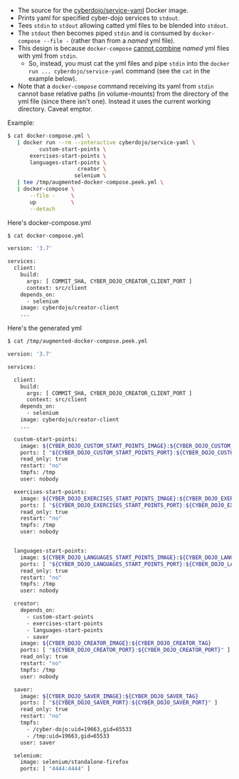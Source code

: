 
- The source for the [cyberdojo/service-yaml](https://hub.docker.com/r/cyberdojo/service-yaml/tags) Docker image.
- Prints yaml for specified cyber-dojo services to `stdout`.
- Tees `stdin` to `stdout` allowing catted yml files to be blended into `stdout`.
- The `stdout` then becomes piped `stdin` and is consumed by `docker-compose --file -`
  (rather than from a *named* yml file).
- This design is because `docker-compose` [cannot combine](https://github.com/docker/compose/issues/6124)
    *named* yml files with yml from `stdin`.
  - So, instead, you must cat the yml files and pipe `stdin`
    into the `docker run ... cyberdojo/service-yaml` command
    (see the `cat` in the example below).
- Note that a `docker-compose` command receiving its yaml from `stdin` cannot base
  relative paths (in volume-mounts) from the directory of the yml file (since there isn't one).
  Instead it uses the current working directory. Caveat emptor.

Example:

```bash
$ cat docker-compose.yml \
   | docker run --rm --interactive cyberdojo/service-yaml \
          custom-start-points \
       exercises-start-points \
       languages-start-points \
                      creator \
                     selenium \
   | tee /tmp/augmented-docker-compose.peek.yml \
   | docker-compose \
       --file -     \
       up           \
       --detach
```

Here's docker-compose.yml
```bash
$ cat docker-compose.yml

version: '3.7'

services:
  client:
    build:
      args: [ COMMIT_SHA, CYBER_DOJO_CREATOR_CLIENT_PORT ]
      context: src/client
    depends_on:
      - selenium
    image: cyberdojo/creator-client
    ...
```

Here's the generated yml
```bash
$ cat /tmp/augmented-docker-compose.peek.yml

version: '3.7'

services:

  client:
    build:
      args: [ COMMIT_SHA, CYBER_DOJO_CREATOR_CLIENT_PORT ]
      context: src/client
    depends_on:
      - selenium
    image: cyberdojo/creator-client
    ...

  custom-start-points:
    image: ${CYBER_DOJO_CUSTOM_START_POINTS_IMAGE}:${CYBER_DOJO_CUSTOM_START_POINTS_TAG}
    ports: [ "${CYBER_DOJO_CUSTOM_START_POINTS_PORT}:${CYBER_DOJO_CUSTOM_START_POINTS_PORT}" ]
    read_only: true
    restart: "no"
    tmpfs: /tmp
    user: nobody

  exercises-start-points:
    image: ${CYBER_DOJO_EXERCISES_START_POINTS_IMAGE}:${CYBER_DOJO_EXERCISES_START_POINTS_TAG}
    ports: [ "${CYBER_DOJO_EXERCISES_START_POINTS_PORT}:${CYBER_DOJO_EXERCISES_START_POINTS_PORT}" ]
    read_only: true
    restart: "no"
    tmpfs: /tmp
    user: nobody


  languages-start-points:
    image: ${CYBER_DOJO_LANGUAGES_START_POINTS_IMAGE}:${CYBER_DOJO_LANGUAGES_START_POINTS_TAG}
    ports: [ "${CYBER_DOJO_LANGUAGES_START_POINTS_PORT}:${CYBER_DOJO_LANGUAGES_START_POINTS_PORT}" ]
    read_only: true
    restart: "no"
    tmpfs: /tmp
    user: nobody

  creator:
    depends_on:
      - custom-start-points
      - exercises-start-points
      - languages-start-points
      - saver
    image: ${CYBER_DOJO_CREATOR_IMAGE}:${CYBER_DOJO_CREATOR_TAG}
    ports: [ "${CYBER_DOJO_CREATOR_PORT}:${CYBER_DOJO_CREATOR_PORT}" ]
    read_only: true
    restart: "no"
    tmpfs: /tmp
    user: nobody

  saver:
    image: ${CYBER_DOJO_SAVER_IMAGE}:${CYBER_DOJO_SAVER_TAG}
    ports: [ "${CYBER_DOJO_SAVER_PORT}:${CYBER_DOJO_SAVER_PORT}" ]
    read_only: true
    restart: "no"
    tmpfs:
      - /cyber-dojo:uid=19663,gid=65533
      - /tmp:uid=19663,gid=65533
    user: saver

  selenium:
    image: selenium/standalone-firefox
    ports: [ "4444:4444" ]    
```
